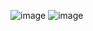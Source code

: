 ![image](https://github.com/user-attachments/assets/f3a30f53-8063-40de-97bd-7d55e44d49f3)
![image](https://github.com/user-attachments/assets/829bf3f4-e8dc-4209-86f3-e032eb3fee5d)
